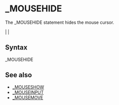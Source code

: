 # _MOUSEHIDE

The _MOUSEHIDE statement hides the mouse cursor.

  

|  |

## Syntax

_MOUSEHIDE
  

## See also

* [_MOUSESHOW](_MOUSESHOW.md)
* [_MOUSEINPUT](_MOUSEINPUT.md)
* [_MOUSEMOVE](_MOUSEMOVE.md)

  
